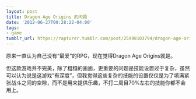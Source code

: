 ```yaml
---
layout: post
title: Dragon Age Origins 的问题
date: '2012-06-27T09:28:22-04:00'
tags:
- game
tumblr_url: https://rapturer.tumblr.com/post/25998103794/dragon-age-origins-%E7%9A%84%E9%97%AE%E9%A2%98
---
```

原来一直认为自己没有“最爱”的RPG，现在觉得Dragon Age Origins就是。

但这款游戏并不完美，除了粗糙的画面，更重要的问题是技能设置过于复杂，虽然可以认为说是这游戏“有深度”，但我觉得这些复杂的技能的设置仅仅是为了填满紧张战斗之间的空隙，而不是用来提供乐趣，不打二周目70%左右的技能你都不会用上。

